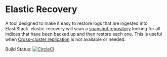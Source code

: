 # Elastic Recovery

A tool designed to make it easy to restore logs that are ingested into ElastiStack. elastic-recovery will scan a [snapshot repository](https://www.elastic.co/guide/en/elasticsearch/reference/current/snapshot-restore.html) looking for all indices that have been backed up and then restore each one. This is useful when [Cross-cluster replication](https://www.elastic.co/guide/en/elasticsearch/reference/current/ccr-overview.html) is not available or needed.

Build Status: [![CircleCI](https://circleci.com/gh/aweiker/elastic-recovery.svg?style=svg)](https://circleci.com/gh/aweiker/elastic-recovery)
